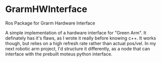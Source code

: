# GrarmHWInterface
Ros Package for Grarm Hardware Interface

A simple implementation of a hardware interface for "Green Arm". It definately has it's flaws, as I wrote it really before knowing c++. It works though, but relies on a high refresh rate rather than actual pos/vel. In my next robotic arm project, I'd structure it differently, as a node that can interface with the prebuilt moteus python interface. 
